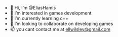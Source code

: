 - 👋 Hi, I’m @EliasHamis
- 👀 I’m interested in games development
- 🌱 I’m currently learning c++
- 💞️ I’m looking to collaborate on developing games
- 📫 you cant contact me at ellwilsley@gmail.com

<!---
EliasHamis/EliasHamis is a ✨ special ✨ repository because its `README.md` (this file) appears on your GitHub profile.
You can click the Preview link to take a look at your changes.
--->
